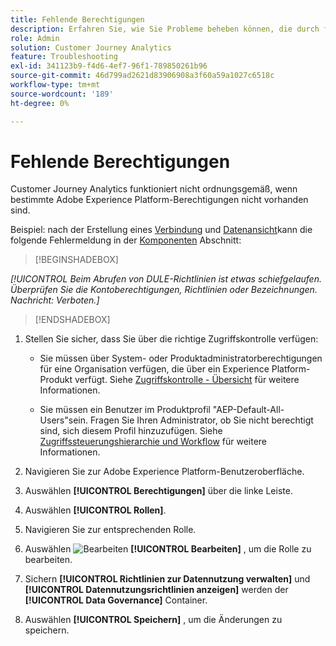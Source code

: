 ```yaml
---
title: Fehlende Berechtigungen
description: Erfahren Sie, wie Sie Probleme beheben können, die durch fehlende Berechtigungen verursacht werden.
role: Admin
solution: Customer Journey Analytics
feature: Troubleshooting
exl-id: 341123b9-f4d6-4ef7-96f1-789850261b96
source-git-commit: 46d799ad2621d83906908a3f60a59a1027c6518c
workflow-type: tm+mt
source-wordcount: '189'
ht-degree: 0%

---
```


# Fehlende Berechtigungen

Customer Journey Analytics funktioniert nicht ordnungsgemäß, wenn bestimmte Adobe Experience Platform-Berechtigungen nicht vorhanden sind.

Beispiel: nach der Erstellung eines [Verbindung](../connections/overview.md) und [Datenansicht](../data-views/data-views.md)kann die folgende Fehlermeldung in der [Komponenten](/help/data-views/create-dataview.md#components) Abschnitt:


>[!BEGINSHADEBOX]

*[!UICONTROL Beim Abrufen von DULE-Richtlinien ist etwas schiefgelaufen. Überprüfen Sie die Kontoberechtigungen, Richtlinien oder Bezeichnungen. Nachricht: Verboten.]*

>[!ENDSHADEBOX]


1. Stellen Sie sicher, dass Sie über die richtige Zugriffskontrolle verfügen:

   * Sie müssen über System- oder Produktadministratorberechtigungen für eine Organisation verfügen, die über ein Experience Platform-Produkt verfügt. Siehe [Zugriffskontrolle - Übersicht](https://experienceleague.adobe.com/docs/experience-platform/access-control/home.html#platform-permissions) für weitere Informationen.

   * Sie müssen ein Benutzer im Produktprofil &quot;AEP-Default-All-Users&quot;sein. Fragen Sie Ihren Administrator, ob Sie nicht berechtigt sind, sich diesem Profil hinzuzufügen. Siehe [Zugriffssteuerungshierarchie und Workflow](https://experienceleague.adobe.com/docs/experience-platform/access-control/home.html#access-control-hierarchy-and-workflow) für weitere Informationen.


1. Navigieren Sie zur Adobe Experience Platform-Benutzeroberfläche.

1. Auswählen **[!UICONTROL Berechtigungen]** über die linke Leiste.

1. Auswählen **[!UICONTROL Rollen]**.

1. Navigieren Sie zur entsprechenden Rolle.

1. Auswählen ![Bearbeiten](https://spectrum.adobe.com/static/icons/workflow_18/Smock_Edit_18_N.svg) **[!UICONTROL Bearbeiten]** , um die Rolle zu bearbeiten.

1. Sichern **[!UICONTROL Richtlinien zur Datennutzung verwalten]** und **[!UICONTROL Datennutzungsrichtlinien anzeigen]** werden der **[!UICONTROL Data Governance]** Container.

1. Auswählen **[!UICONTROL Speichern]** , um die Änderungen zu speichern.

